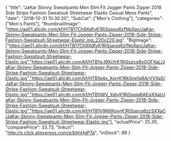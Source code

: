 {
	"title": "JaKar Skinny Sweatpants Men Slim Fit Jogger Pants Zipper 2018 Side Stripe Fashion Sweatsuit Streetwear Elastic Casual Mens Pants",
	"date": "2018-10-31 10:30:20",
	"SubCat": ["Men's Clothing"],
	"categories": ["Men's Pants"],
	"thumbnailImage": "https://ae01.alicdn.com/kf/HTB17Ch9XdfvK1RjSspoq6zfNpXan/JaKar-Skinny-Sweatpants-Men-Slim-Fit-Jogger-Pants-Zipper-2018-Side-Stripe-Fashion-Sweatsuit-Streetwear-Elastic.jpg_220x220.jpg",
	"BigImage": ["https://ae01.alicdn.com/kf/HTB17Ch9XdfvK1RjSspoq6zfNpXan/JaKar-Skinny-Sweatpants-Men-Slim-Fit-Jogger-Pants-Zipper-2018-Side-Stripe-Fashion-Sweatsuit-Streetwear-Elastic.jpg","https://ae01.alicdn.com/kf/HTB1g.t9XcfrK1RjSszcq6xGGFXaL/JaKar-Skinny-Sweatpants-Men-Slim-Fit-Jogger-Pants-Zipper-2018-Side-Stripe-Fashion-Sweatsuit-Streetwear-Elastic.jpg","https://ae01.alicdn.com/kf/HTB1e4x_XorrK1RkSne1q6ArVVXaS/JaKar-Skinny-Sweatpants-Men-Slim-Fit-Jogger-Pants-Zipper-2018-Side-Stripe-Fashion-Sweatsuit-Streetwear-Elastic.jpg","https://ae01.alicdn.com/kf/HTB1jWV_XdjvK1RjSspiq6AEqXXat/JaKar-Skinny-Sweatpants-Men-Slim-Fit-Jogger-Pants-Zipper-2018-Side-Stripe-Fashion-Sweatsuit-Streetwear-Elastic.jpg","https://ae01.alicdn.com/kf/HTB1V9N9XovrK1RjSspcq6zzSXXaC/JaKar-Skinny-Sweatpants-Men-Slim-Fit-Jogger-Pants-Zipper-2018-Side-Stripe-Fashion-Sweatsuit-Streetwear-Elastic.jpg"],
	"actualPrice": 25.30,
	"comparePrice": 33.73,
	"linkurl": "http://s.click.aliexpress.com/e/bhhHgP7a",
	"inStock": 89
}
